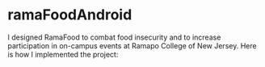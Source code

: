 # ramaFoodAndroid
I designed RamaFood to combat food insecurity and to increase participation in on-campus events at Ramapo College of New Jersey. Here is how I implemented the project:
